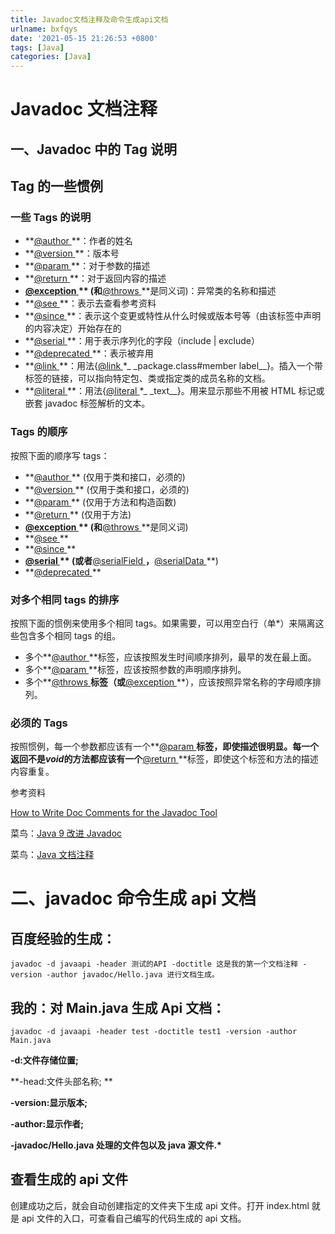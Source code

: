 ```yaml
---
title: Javadoc文档注释及命令生成api文档
urlname: bxfqys
date: '2021-05-15 21:26:53 +0800'
tags: [Java]
categories: [Java]
---
```


# Javadoc 文档注释

## 一、Javadoc 中的 Tag 说明

## Tag 的一些惯例

### 一些 Tags 的说明

- **[@author ](/author) **：作者的姓名
- **[@version ](/version) **：版本号
- **[@param ](/param) **：对于参数的描述
- **[@return ](/return) **：对于返回内容的描述
- **[@exception ](/exception) ** (和**[@throws ](/throws) **是同义词)：异常类的名称和描述
- **[@see ](/see) **：表示去查看参考资料
- **[@since ](/since) **：表示这个变更或特性从什么时候或版本号等（由该标签中声明的内容决定）开始存在的
- **[@serial ](/serial) **：用于表示序列化的字段（include | exclude）
- **[@deprecated ](/deprecated) **：表示被弃用
- **[@link ](/link) **：用法{[@link ](/link) \*_ \_package.class#member label_\_}。插入一个带标签的链接，可以指向特定包、类或指定类的成员名称的文档。
- **[@literal ](/literal) **：用法{[@literal ](/literal) \*_ \_text_\_}。用来显示那些不用被 HTML 标记或嵌套 javadoc 标签解析的文本。

### Tags 的顺序

按照下面的顺序写 tags：

- **[@author ](/author) ** (仅用于类和接口，必须的)
- **[@version ](/version) ** (仅用于类和接口，必须的)
- **[@param ](/param) ** (仅用于方法和构造函数)
- **[@return ](/return) ** (仅用于方法)
- **[@exception ](/exception) ** (和**[@throws ](/throws) **是同义词)
- **[@see ](/see) **
- **[@since ](/since) **
- **[@serial ](/serial) ** (或者**[@serialField ](/serialField) **，**[@serialData ](/serialData) **)
- **[@deprecated ](/deprecated) **

### 对多个相同 tags 的排序

按照下面的惯例来使用多个相同 tags。如果需要，可以用空白行（单\*）来隔离这些包含多个相同 tags 的组。

- 多个**[@author ](/author) **标签，应该按照发生时间顺序排列，最早的发在最上面。
- 多个**[@param ](/param) **标签，应该按照参数的声明顺序排列。
- 多个**[@throws ](/throws) **标签（或**[@exception ](/exception) **），应该按照异常名称的字母顺序排列。

### 必须的 Tags

按照惯例，每一个参数都应该有一个**[@param ](/param) **标签，即使描述很明显。每一个返回不是*void*的方法都应该有一个**[@return ](/return) **标签，即使这个标签和方法的描述内容重复。

参考资料

[How to Write Doc Comments for the Javadoc Tool](https://link.jianshu.com/?t=http%3A%2F%2Fwww.oracle.com%2Ftechnetwork%2Fjava%2Fjavase%2Ftech%2Findex-137868.html)

菜鸟：[Java 9 改进 Javadoc](https://www.runoob.com/java/java9-improved-javadocs.html)

菜鸟：[Java 文档注释](https://www.runoob.com/java/java-documentation.html)

# 二、javadoc 命令生成 api 文档

## 百度经验的生成：

```shell
javadoc -d javaapi -header 测试的API -doctitle 这是我的第一个文档注释 -version -author javadoc/Hello.java 进行文档生成。
```

## 我的：对 Main.java 生成 Api 文档：

```shell
javadoc -d javaapi -header test -doctitle test1 -version -author Main.java
```

**-d:文件存储位置;**

**-head:文件头部名称; **

**-version:显示版本;**

**-author:显示作者;**

**-javadoc/Hello.java 处理的文件包以及 java 源文件.\***

## 查看生成的 api 文件

创建成功之后，就会自动创建指定的文件夹下生成 api 文件。打开 index.html 就是 api 文件的入口，可查看自己编写的代码生成的 api 文档。
